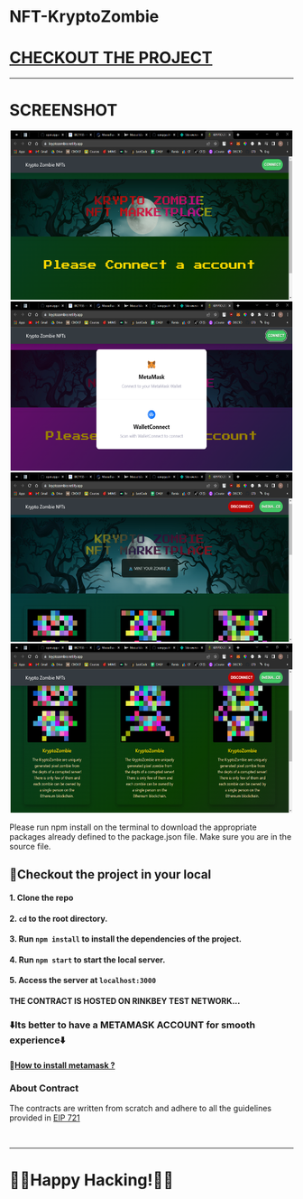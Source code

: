 # NFT-KryptoZombie

<h1><a href="https://kryptozombie.netlify.app">CHECKOUT THE PROJECT<a/></h1>
<hr/>

# SCREENSHOT

<p>
<p align="center">
<img src="https://github.com/conqryash007/NFT-KryptoZombie-Mint/blob/main/public/ScreenShots/KRYPTO%20ZOMBIE%20-%20NFT%20-%20Google%20Chrome%2007-07-2022%207.12.35%20PM.png" height="300px" width="500px"/>
<img src="https://github.com/conqryash007/NFT-KryptoZombie-Mint/blob/main/public/ScreenShots/KRYPTO%20ZOMBIE%20-%20NFT%20-%20Google%20Chrome%2007-07-2022%207.12.45%20PM.png" height="300px" width="500px"/>
<img src="https://github.com/conqryash007/NFT-KryptoZombie-Mint/blob/main/public/ScreenShots/KRYPTO%20ZOMBIE%20-%20NFT%20-%20Google%20Chrome%2007-07-2022%207.12.56%20PM.png" height="300px" width="500px"/>
<img src="https://github.com/conqryash007/NFT-KryptoZombie-Mint/blob/main/public/ScreenShots/KRYPTO%20ZOMBIE%20-%20NFT%20-%20Google%20Chrome%2007-07-2022%207.13.04%20PM.png" height="300px" width="500px"/>
</p>
</p>


Please run npm install on the terminal to download the appropriate packages already defined to the package.json file. 
Make sure you are in the source file. 

 ## 👀Checkout the project in your local
 #### 1. Clone the repo
 #### 2. `cd` to the root directory.
 #### 3. Run `npm install` to install the dependencies of the project.
 #### 4. Run `npm start` to start the local server.
 #### 5. Access the server at `localhost:3000`
 #### THE CONTRACT IS HOSTED ON RINKBEY TEST NETWORK...
 ### ⬇️Its better to have a METAMASK ACCOUNT for smooth experience⬇️
 #### 🔗[How to install metamask ?](https://blog.wetrust.io/how-to-install-and-use-metamask-7210720ca047)

### About Contract
The contracts are written from scratch and adhere to all the guidelines provided in <a href="https://eips.ethereum.org/EIPS/eip-721">EIP 721</a>

 <br><hr>
 # 🐱‍💻Happy Hacking!🐱‍💻
